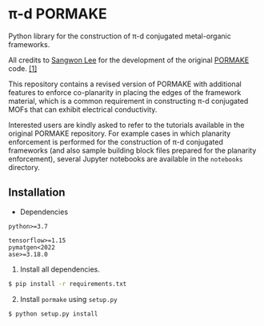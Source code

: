 # π-d PORMAKE

Python library for the construction of π-d conjugated metal-organic frameworks.

All credits to [Sangwon Lee](https://github.com/Sangwon91) for the development of the original [PORMAKE](https://github.com/Sangwon91/PORMAKE) code. [\[1\]](https://pubs.acs.org/doi/full/10.1021/acsami.1c02471) 

This repository contains a revised version of PORMAKE with additional features to enforce co-planarity in placing the edges of the framework material, which is a common requirement in constructing π-d conjugated MOFs that can exhibit electrical conductivity.

Interested users are kindly asked to refer to the tutorials available in the original PORMAKE repository. For example cases in which planarity enforcement is performed for the construction of π-d conjugated frameworks (and also sample building block files prepared for the planarity enforcement), several Jupyter notebooks are available in the `notebooks` directory.



## Installation
* Dependencies

```
python>=3.7
```

```
tensorflow>=1.15
pymatgen<2022
ase>=3.18.0
```

1. Install all dependencies.

```bash
$ pip install -r requirements.txt
```

2. Install `pormake` using `setup.py`

```bash
$ python setup.py install
```
